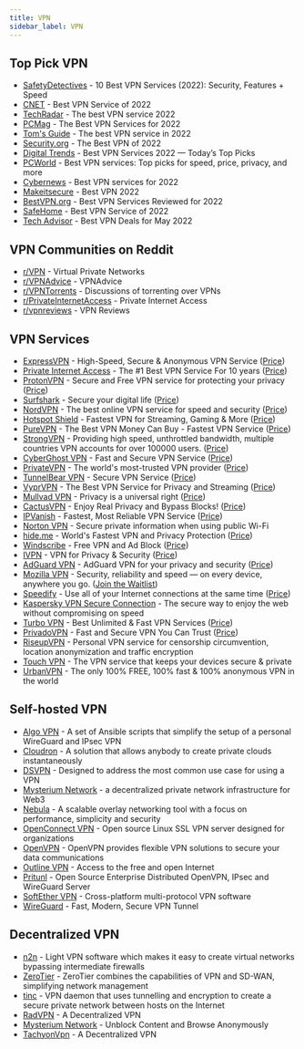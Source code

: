 ```yaml
---
title: VPN
sidebar_label: VPN
---
```


## Top Pick VPN
- [SafetyDetectives](https://www.safetydetectives.com/best-vpns) - 10 Best VPN Services (2022): Security, Features + Speed
- [CNET](https://www.cnet.com/tech/services-and-software/best-vpn) - Best VPN Service of 2022
- [TechRadar](https://www.techradar.com/vpn/best-vpn) - The best VPN service 2022
- [PCMag](https://www.pcmag.com/picks/the-best-vpn-services) - The Best VPN Services for 2022
- [Tom's Guide](https://www.tomsguide.com/best-picks/best-vpn) - The best VPN service in 2022
- [Security.org](https://www.security.org/vpn/best) - The Best VPN of 2022
- [Digital Trends](https://www.digitaltrends.com/computing/best-vpn) - Best VPN Services 2022 — Today’s Top Picks
- [PCWorld](https://www.pcworld.com/article/406870/best-vpn-services-apps-reviews-buying-advice.html) - Best VPN services: Top picks for speed, price, privacy, and more
- [Cybernews](https://cybernews.com/best-vpn) - Best VPN services for 2022
- [Makeitsecure](https://makeitsecure.org/best-vpn) - Best VPN 2022
- [BestVPN.org](https://bestvpn.org) - Best VPN Services Reviewed for 2022
- [SafeHome](https://www.safehome.org/vpn/best) - Best VPN Service of 2022
- [Tech Advisor](https://www.techadvisor.com/buying-advice/internet/vpn-deals-3667656) - Best VPN Deals for May 2022

## VPN Communities on Reddit
- [r/VPN](https://www.reddit.com/r/VPN) - Virtual Private Networks
- [r/VPNAdvice](https://www.reddit.com/r/VPNAdvice) - VPNAdvice
- [r/VPNTorrents](https://www.reddit.com/r/VPNTorrents) - Discussions of torrenting over VPNs
- [r/PrivateInternetAccess](https://www.reddit.com/r/PrivateInternetAccess) - Private Internet Access
- [r/vpnreviews](https://www.reddit.com/r/vpnreviews) - VPN Reviews

## VPN Services
- [ExpressVPN](https://www.expressvpn.com) - High-Speed, Secure & Anonymous VPN Service ([Price](https://www.expressvpn.com/order))
- [Private Internet Access](https://www.privateinternetaccess.com) - The #1 Best VPN Service For 10 years ([Price](https://www.privateinternetaccess.com/buy-vpn-online))
- [ProtonVPN](https://protonvpn.com) - Secure and Free VPN service for protecting your privacy ([Price](https://protonvpn.com/pricing))
- [Surfshark](https://surfshark.com) - Secure your digital life ([Price](https://order.surfshark.com))
- [NordVPN](https://nordvpn.net) - The best online VPN service for speed and security ([Price](https://nordvpn.com/pricing))
- [Hotspot Shield](https://www.hotspotshield.com) - Fastest VPN for Streaming, Gaming & More ([Price](https://www.hotspotshield.com/select-plan))
- [PureVPN](https://www.purevpn.com) - The Best VPN Money Can Buy - Fastest VPN Service ([Price](https://www.purevpn.com/order))
- [StrongVPN](https://strongtech.org) - Providing high speed, unthrottled bandwidth, multiple countries VPN accounts for over 100000 users. ([Price](https://strongtech.org/plans/))
- [CyberGhost VPN](https://www.cyberghostvpn.com) - Fast and Secure VPN Service ([Price](https://www.cyberghostvpn.com/buy))
- [PrivateVPN](https://privatevpn.com) - The world's most-trusted VPN provider ([Price](https://privatevpn.com/prices))
- [TunnelBear VPN](https://www.tunnelbear.com) - Secure VPN Service ([Price](https://www.tunnelbear.com/pricing))
- [VyprVPN](https://www.vyprvpn.com) - The Best VPN Service for Privacy and Streaming ([Price](https://www.vyprvpn.com/buy-vpn))
- [Mullvad VPN](https://mullvad.net) - Privacy is a universal right ([Price](https://mullvad.net/pricing))
- [CactusVPN](https://www.cactusvpn.com) - Enjoy Real Privacy and Bypass Blocks! ([Price](https://www.cactusvpn.com/pricing))
- [IPVanish](https://www.ipvanish.com) - Fastest, Most Reliable VPN Service ([Price](https://signup.ipvanish.com/))
- [Norton VPN](https://us.norton.com/products/norton-secure-vpn) - Secure private information when using public Wi-Fi
- [hide.me](hide.me) - World's Fastest VPN and Privacy Protection ([Price](https://hide.me/en/pricing))
- [Windscribe](https://windscribe.com) - Free VPN and Ad Block ([Price](https://windscribe.com/upgrade))
- [IVPN](https://www.ivpn.net) - VPN for Privacy & Security ([Price](https://www.ivpn.net/pricing))
- [AdGuard VPN](https://adguard-vpn.com/) - AdGuard VPN for your privacy and security ([Price](https://adguard-vpn.com/license.html))
- [Mozilla VPN](https://www.mozilla.org/products/vpn) - Security, reliability and speed — on every device, anywhere you go. ([Join the Waitlist](https://www.mozilla.org/products/vpn/invite))
- [Speedify](https://speedify.com) - Use all of your Internet connections at the same time ([Price](https://speedify.com/store))
- [Kaspersky VPN Secure Connection](https://www.kaspersky.com/vpn-secure-connection) - The secure way to enjoy the web without compromising on speed
- [Turbo VPN](https://turbovpn.com) - Best Unlimited & Fast VPN Services ([Price](https://turbovpn.com/pricing))
- [PrivadoVPN](https://privadovpn.com/) - Fast and Secure VPN You Can Trust ([Price](https://signup.privadovpn.com/))
- [RiseupVPN](https://riseup.net/vpn) - Personal VPN service for censorship circumvention, location anonymization and traffic encryption
- [Touch VPN](https://touchvpn.net) - The VPN service that keeps your devices secure & private
- [UrbanVPN](https://www.urban-vpn.com/) - The only 100% FREE, 100% fast & 100% anonymous VPN in the world

## Self-hosted VPN
- [Algo VPN](https://github.com/trailofbits/algo) - A set of Ansible scripts that simplify the setup of a personal WireGuard and IPsec VPN
- [Cloudron](https://www.cloudron.io) -  A solution that allows anybody to create private clouds instantaneously
- [DSVPN](https://github.com/jedisct1/dsvpn) - Designed to address the most common use case for using a VPN
- [Mysterium Network](https://www.mysterium.network) - a decentralized private network infrastructure for Web3
- [Nebula](https://github.com/slackhq/nebula) - A scalable overlay networking tool with a focus on performance, simplicity and security
- [OpenConnect VPN](https://ocserv.gitlab.io) - Open source Linux SSL VPN server designed for organizations
- [OpenVPN](https://openvpn.net) - OpenVPN provides flexible VPN solutions to secure your data communications
- [Outline VPN](https://www.getoutline.org) - Access to the free and open Internet
- [Pritunl](https://pritunl.com) - Open Source Enterprise Distributed OpenVPN, IPsec and WireGuard Server
- [SoftEther VPN](https://github.com/SoftEtherVPN/SoftEtherVPN) - Cross-platform multi-protocol VPN software
- [WireGuard](https://www.wireguard.com) - Fast, Modern, Secure VPN Tunnel

## Decentralized VPN
- [n2n](https://github.com/ntop/n2n) - Light VPN software which makes it easy to create virtual networks bypassing intermediate firewalls
- [ZeroTier](https://www.zerotier.com) - ZeroTier combines the capabilities of VPN and SD-WAN, simplifying network management
- [tinc](https://tinc-vpn.org) - VPN daemon that uses tunnelling and encryption to create a secure private network between hosts on the Internet
- [RadVPN](https://github.com/mehrdadrad/radvpn) - A Decentralized VPN
- [Mysterium Network](https://www.mysteriumvpn.com) - Unblock Content and Browse Anonymously
- [TachyonVpn](https://github.com/tachyon-protocol/TachyonVpn) - A Decentralized VPN

